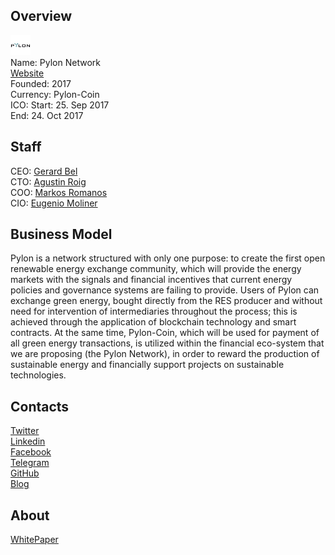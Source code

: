 ## Overview
![logo](../projects/logo/pylon_network.png)  
Name: Pylon Network  
[Website](https://pylon-network.org/)  
Founded: 2017  
Currency: Pylon-Coin  
ICO: Start: 25. Sep 2017  
End: 24. Oct 2017
## Staff
CEO: [Gerard Bel](../people/gerard_bel.md)  
CTO: [Agustin Roig](../people/agustin_roig.md)  
COO: [Markos Romanos](../people/markos_romanos.md)  
CIO: [Eugenio Moliner](../people/eugenio_moliner.md)
## Business Model
Pylon is a network structured with only one purpose: to create the first open renewable energy exchange community, which will provide the energy markets with the signals and financial incentives that current energy policies and governance systems are failing to provide. Users of Pylon can exchange green energy, bought directly from the RES producer and without need for intervention of intermediaries throughout the process; this is achieved through the application of blockchain technology and smart contracts. At the same time, Pylon-Coin, which will be used for payment of all green energy transactions, is utilized within the financial eco-system that we are proposing (the Pylon Network), in order to reward the production of sustainable energy and financially support projects on sustainable technologies.
## Contacts  
[Twitter](https://twitter.com/KlenergyTech)  
[Linkedin](https://www.linkedin.com/company/10229571/)  
[Facebook](https://www.facebook.com/KlenergyTechOfficial)  
[Telegram](https://t.me/pylonnetworkofficialtelegram)  
[GitHub](https://github.com/klenergy/ethereum-contracts)  
[Blog](https://pylon-network.org/blog)  
## About  
[WhitePaper](https://pylon-network.org/wp-content/uploads/2017/07/170730_WP-PYLON_EN.pdf) 
